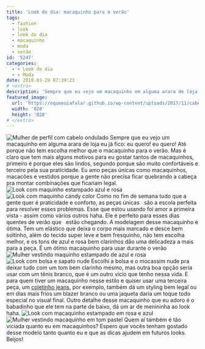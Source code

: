 ```yaml
---
title: 'Look do dia: macaquinho para o verão'
tags:
  - fashion
  - look
  - look do dia
  - macaquinho
  - moda
  - verão
id: '5247'
categories:
  - - Look do dia
  - - Moda
date: 2018-03-29 07:39:23
# <extra>
description: 'Sempre que eu vejo um macaquinho em alguma arara de loja eu já fico: eu quero! eu quero! Até porque não tem escolha melhor que o macaquinho para o verão.'
featured_image: 
  url: 'https://oqueeuiafalar.github.io/wp-content/uploads/2017/11/cabelo-ondulado-médio-como-cortar.jpg'
  width: '828'
  height: '828'
# </extra>
---
```


![Mulher de perfil com cabelo ondulado ](/wp-content/uploads/2017/11/cabelo-ondulado-médio-como-cortar.jpg "Mulher de perfil com cabelo ondulado ") Sempre que eu vejo um  macaquinho em alguma arara de loja eu já fico: eu quero! eu quero! Até porque não tem escolha melhor que o macaquinho para o verão. Mas é claro que tem mais alguns motivos para eu gostar tantos de macaquinhos, primeiro é porque eles são lindos, segundo porque são muito confortáveis e terceiro pela sua praticidade. Eu amo peças únicas como macaquinhos, macacões e vestidos porque a gente não precisa ficar quebrando a cabeça pra montar combinações que ficariam legal. ![Look com maquinho estampado azul e rosa](/wp-content/uploads/2017/11/look-com-maquinho-estampado.jpg "Look com maquinho estampado azul e rosa") ![Look com maquinho candy color](/wp-content/uploads/2017/11/como-usar-maquinho-com-estampa-floral.jpg "Look com maquinho candy color") Como no fim de semana tudo que a gente quer é praticidade e conforto, as peças únicas   são a escola perfeita para resolver esses problemas. Esse que estou usando foi amor a primeira vista - assim como vários outros haha. Ele é perfeito para esses dias quentes de verão que   estão chegando. A modelagem desse macaquinho é ótima. Tem um elástico que deixa o corpo mais marcado e desce bem soltinho, além do tecido super leve e bem fresquinho, não tem escolha melhor, e os tons de azul e rosa bem clarinhos dão uma delicadeza a mais para a peça. É um ótimo macaquinho para usar durante o verão ![Mulher vestindo maquinho estampado de azul e rosa](/wp-content/uploads/2017/11/look-do-dia-com-cores-pastel.jpg "Mulher vestindo maquinho estampado de azul e rosa") ![Look com bolsa e sapato nude](/wp-content/uploads/2017/11/como-usar-bolsa-e-sapato-nude.jpg "Look com bolsa e sapato nude") Escolhi a bolsa e o mocassim nude pra deixar tudo com um tom bem clarinho mesmo, mas outra boa opção seria usar com um tênis branco, que é um outro vicio que tenho nessa vida. E para quem tiver um macaquinho nesse estilo e quiser usar uma terceira peça, um [coletinho jeans](http://natalia.blog.br/look-do-dia-vestido-branco-e-colete-jeans/), por exemplo, também dá um styling bem legal ou em dias mais frios um blazer branco ou uma jaqueta daria um toque todo especial no visual final. Outro detalhe desse macaquinho que eu adoro é o babadinho que ele tem na parte de baixo, dá um ar de menininha ao look haha. ![Look com macaquinho estampado em rosa e azul](/wp-content/uploads/2017/11/como-usar-maquinho-estampado-azul-e-rosa.jpg "Look com macaquinho estampado em rosa e azul") ![Mulher vestindo macaquinho em tom pastel](/wp-content/uploads/2017/11/como-usar-tons-pasteis-look.jpg "Mulher vestindo macaquinho em tom pastel") Quem aí também é tão viciada quanto eu em macaquinhos? Espero que vocês tenham gostado desse modelo tanto quanto eu e que as dicas ajudem em futuros looks. Beijos!
